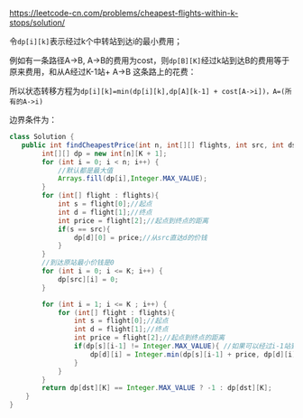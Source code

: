 https://leetcode-cn.com/problems/cheapest-flights-within-k-stops/solution/

令`dp[i][k]`表示经过k个中转站到达i的最小费用；

例如有一条路径A->B, A->B的费用为cost，则`dp[B][K]`经过k站到达B的费用等于原来费用，和从A经过K-1站+ A->B 这条路上的花费：

所以状态转移方程为`dp[i][k]=min(dp[i][k],dp[A][k-1] + cost[A->i])，A=(所有的A->i)`

边界条件为：

```java
class Solution {
   public int findCheapestPrice(int n, int[][] flights, int src, int dst, int K) {
		int[][] dp = new int[n][K + 1];
		for (int i = 0; i < n; i++) {
			//默认都是最大值
			Arrays.fill(dp[i],Integer.MAX_VALUE);
		}
		for (int[] flight : flights){
			int s = flight[0];//起点
			int d = flight[1];//终点
			int price = flight[2];//起点到终点的距离
			if(s == src){
				dp[d][0] = price;//从src直达d的价钱
			}
		}
		//到达原站最小价钱是0
		for (int i = 0; i <= K; i++) {
			dp[src][i] = 0;
		}

		for (int i = 1; i <= K ; i++) {
			for (int[] flight : flights){
				int s = flight[0];//起点
				int d = flight[1];//终点
				int price = flight[2];//起点到终点的距离
				if(dp[s][i-1] != Integer.MAX_VALUE){ //如果可以经过i-1站到达d
					dp[d][i] = Integer.min(dp[s][i-1] + price, dp[d][i]);
				}
			}
		}
		return dp[dst][K] == Integer.MAX_VALUE ? -1 : dp[dst][K];
	}
}
```

